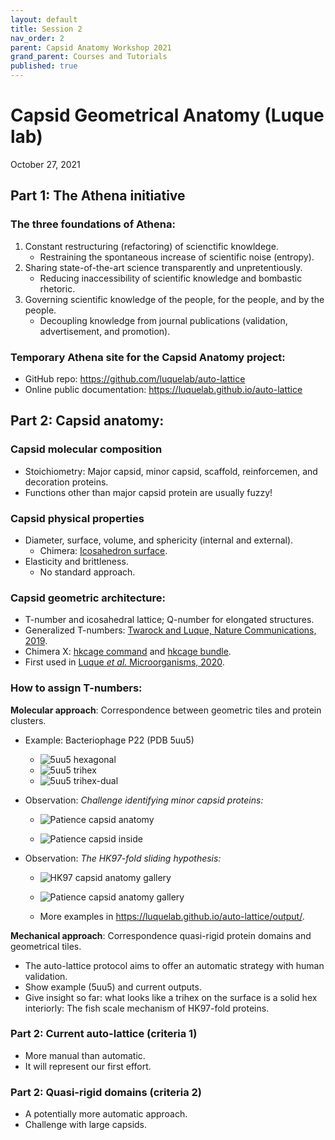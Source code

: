 ```yaml
---
layout: default
title: Session 2
nav_order: 2
parent: Capsid Anatomy Workshop 2021
grand_parent: Courses and Tutorials
published: true
---
```


# Capsid Geometrical Anatomy (Luque lab)
October 27, 2021

## Part 1: The Athena initiative

### The three foundations of Athena:
1. Constant restructuring (refactoring) of scienctific knowldege.
    + Restraining the spontaneous increase of scientific noise (entropy).
2. Sharing state-of-the-art science transparently and unpretentiously.
    + Reducing inaccessibility of scientific knowledge and bombastic rhetoric.
3. Governing scientific knowledge of the people, for the people, and by the people.
    + Decoupling knowledge from journal publications (validation, advertisement, and promotion).

### Temporary Athena site for the Capsid Anatomy project:
+ GitHub repo: <https://github.com/luquelab/auto-lattice>
+ Online public documentation: <https://luquelab.github.io/auto-lattice>

## Part 2: Capsid anatomy:

### Capsid molecular composition
+ Stoichiometry: Major capsid, minor capsid, scaffold, reinforcemen, and decoration proteins.
+ Functions other than major capsid protein are usually fuzzy!

### Capsid physical properties
+ Diameter, surface, volume, and sphericity (internal and external).
    + Chimera: [Icosahedron surface](https://www.cgl.ucsf.edu/chimera/docs/ContributedSoftware/icosahedron/icosahedron.html).
+ Elasticity and brittleness.
    + No standard approach. 

### Capsid geometric architecture:
+ T-number and icosahedral lattice; Q-number for elongated structures.
+ Generalized T-numbers: [Twarock and Luque, Nature Communications, 2019](https://doi.org/10.1038/s41467-019-12367-3).
+ Chimera X: [hkcage command](https://www.cgl.ucsf.edu/chimerax/docs/user/commands/hkcage.html) and [hkcage bundle](https://cxtoolshed.rbvi.ucsf.edu/apps/chimeraxhkcage).
+ First used in [Luque *et al.* Microorganisms, 2020](https://doi.org/10.3390/microorganisms8121944). 

### How to assign T-numbers:

**Molecular approach**: Correspondence between geometric tiles and protein clusters.
+ Example: Bacteriophage P22 (PDB 5uu5)
    + ![5uu5 hexagonal](/images/2021-10-27/pdb_5uu5_hexagonal_lattice.png)
    + ![5uu5 trihex](/images/2021-10-27/pdb_5uu5_trihex_lattice.png)
    + ![5uu5 trihex-dual](/images/2021-10-27/pdb_5uu5_trihex-dual_lattice.png)
+ Observation: *Challenge identifying minor capsid proteins:*

    + ![Patience capsid anatomy](/images/2021-10-27/patience.png)

    + ![Patience capsid inside](/images/2021-10-27/patience_inside.png)
    
+ Observation: *The HK97-fold sliding hypothesis:*

    + ![HK97 capsid anatomy gallery](https://luquelab.github.io/auto-lattice/output/2fs3.png)

    + ![Patience capsid anatomy gallery](https://luquelab.github.io/auto-lattice/output/patience.png)

    + More examples in <https://luquelab.github.io/auto-lattice/output/>.


**Mechanical approach**: Correspondence quasi-rigid protein domains and geometrical tiles.
+ The auto-lattice protocol aims to offer an automatic strategy with human validation.
+ Show example (5uu5) and current outputs.
+ Give insight so far: what looks like a trihex on the surface is a solid hex interiorly: The fish scale mechanism of HK97-fold proteins.


### Part 2: Current auto-lattice (criteria 1)
+ More manual than automatic.
+ It will represent our first effort.

### Part 2: Quasi-rigid domains (criteria 2)
+ A potentially more automatic approach.
+ Challenge with large capsids.


